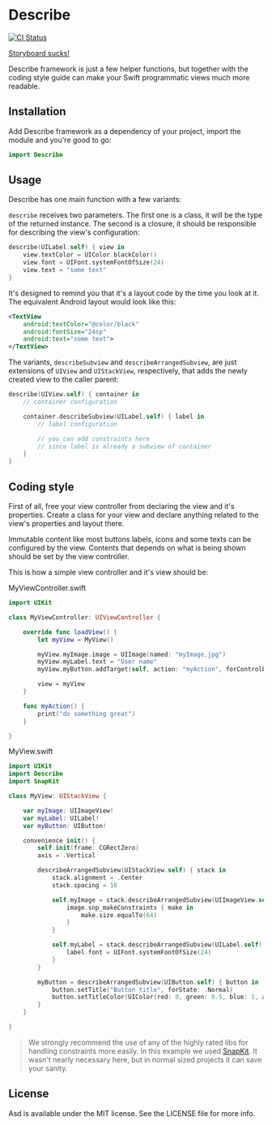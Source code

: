 # Describe

[![CI Status](http://img.shields.io/travis/mobLee/Describe.svg?style=flat)](https://travis-ci.org/mobLee/Describe)

[Storyboard sucks!](http://stackoverflow.com/a/19457257/1732725)

Describe framework is just a few helper functions, but together with the coding
style guide can make your Swift programmatic views much more readable.

## Installation

Add Describe framework as a dependency of your project, import the module and
you're good to go:

```swift
import Describe
```

## Usage

Describe has one main function with a few variants:

`describe` receives two parameters. The first one is a class, it will be the
type of the returned instance. The second is a closure, it should be responsible
for describing the view's configuration:

```swift
describe(UILabel.self) { view in
    view.textColor = UIColor.blackColor()
    view.font = UIFont.systemFontOfSize(24)
    view.text = "some text"
}
```

It's designed to remind you that it's a layout code by the time you look at it.
The equivalent Android layout would look like this:

```xml
<TextView
    android:textColor="@color/black"
    android:fontSize="24sp"
    android:text="some text">
</TextView>
```

The variants, `describeSubview` and `describeArrangedSubview`, are just
extensions of `UIView` and `UIStackView`, respectively, that adds the newly
created view to the caller parent:

```swift
describe(UIView.self) { container in
    // container configuration

    container.describeSubview(UILabel.self) { label in
        // label configuration

        // you can add constraints here
        // since label is already a subview of container
    }
}
```

## Coding style

First of all, free your view controller from declaring the view and it's
properties. Create a class for your view and declare anything related to the
view's properties and layout there.

Immutable content like most buttons labels, icons and some texts can be
configured by the view. Contents that depends on what is being shown should be
set by the view controller.

This is how a simple view controller and it's view should be:

MyViewController.swift

```swift
import UIKit

class MyViewController: UIViewController {

    override func loadView() {
        let myView = MyView()

        myView.myImage.image = UIImage(named: "myImage.jpg")
        myView.myLabel.text = "User name"
        myView.myButton.addTarget(self, action: "myAction", forControlEvents: .TouchUpInside)

        view = myView
    }

    func myAction() {
        print("do something great")
    }

}
```

MyView.swift

```swift
import UIKit
import Describe
import SnapKit

class MyView: UIStackView {

    var myImage: UIImageView!
    var myLabel: UILabel!
    var myButton: UIButton!

    convenience init() {
        self.init(frame: CGRectZero)
        axis = .Vertical

        describeArrangedSubview(UIStackView.self) { stack in
            stack.alignment = .Center
            stack.spacing = 16

            self.myImage = stack.describeArrangedSubview(UIImageView.self) { image in
                image.snp_makeConstraints { make in
                    make.size.equalTo(64)
                }
            }

            self.myLabel = stack.describeArrangedSubview(UILabel.self) { label in
                label.font = UIFont.systemFontOfSize(24)
            }
        }

        myButton = describeArrangedSubview(UIButton.self) { button in
            button.setTitle("Button title", forState: .Normal)
            button.setTitleColor(UIColor(red: 0, green: 0.5, blue: 1, alpha: 1), forState: .Normal)
        }
    }

}
```

> We strongly recommend the use of any of the highly rated libs for handling
constraints more easily. In this example we used [SnapKit](http://snapkit.io/).
It wasn't nearly necessary here, but in normal sized projects it can save your
sanity.

## License

Asd is available under the MIT license. See the LICENSE file for more info.
